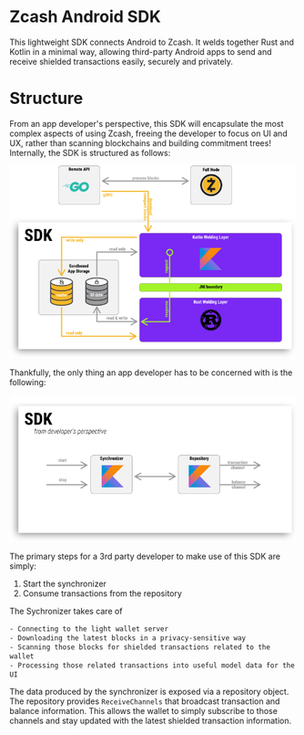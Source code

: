 # Zcash Android SDK

This lightweight SDK connects Android to Zcash. It welds together Rust and Kotlin in a minimal way, allowing third-party Android apps to send and receive shielded transactions easily, securely and privately.

# Structure

From an app developer's perspective, this SDK will encapsulate the most complex aspects of using Zcash, freeing the developer to focus on UI and UX, rather than scanning blockchains and building commitment trees! Internally, the SDK is structured as follows:


![SDK Diagram](assets/sdk-diagram.png?raw=true "SDK Diagram DRAFT")

Thankfully, the only thing an app developer has to be concerned with is the following:

![SDK Diagram Developer Perspective](assets/sdk_dev_pov.png?raw=true "SDK Diagram Dev POV DRAFT")

The primary steps for a 3rd party developer to make use of this SDK are simply:

  1. Start the synchronizer
  2. Consume transactions from the repository
  
The Sychronizer takes care of
  
    - Connecting to the light wallet server
    - Downloading the latest blocks in a privacy-sensitive way
    - Scanning those blocks for shielded transactions related to the wallet
    - Processing those related transactions into useful model data for the UI
    
The data produced by the synchronizer is exposed via a repository object. The repository provides `ReceiveChannels` that broadcast transaction and balance information. This allows the wallet to simply subscribe to those channels and stay updated with the latest shielded transaction information.
